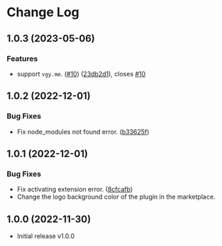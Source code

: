 # Change Log

## 1.0.3 (2023-05-06)

### Features

- support `vgy.me`. ([#10](https://github.com/lvboda/vscode-img-fast/issues/10)) ([23db2d1](https://github.com/lvboda/vscode-img-fast/pull/11/commits/23db2d12b2f22f010aa9c2ff3b3e75864c83b8c3)), closes [#10](https://github.com/lvboda/vscode-img-fast/issues/10)

## 1.0.2 (2022-12-01)

### Bug Fixes

- Fix node_modules not found error. ([b33625f](https://github.com/lvboda/vscode-img-fast/commit/b33625f2988905aa4ddb127e5ae0d7a861f87376))

## 1.0.1 (2022-12-01)

### Bug Fixes

- Fix activating extension error. ([8cfcafb](https://github.com/lvboda/vscode-img-fast/commit/8cfcafbd85103b76c98acc8dea602d02a66322ce))
- Change the logo background color of the plugin in the marketplace.

## 1.0.0 (2022-11-30)

- Initial release v1.0.0